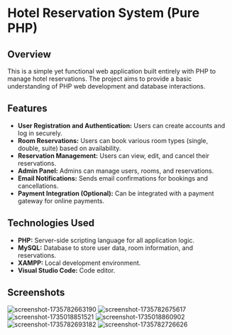 # Hotel Reservation System (Pure PHP)

## Overview
This is a simple yet functional web application built entirely with PHP to manage hotel reservations. The project aims to provide a basic understanding of PHP web development and database interactions.

## Features
* **User Registration and Authentication:** Users can create accounts and log in securely.
* **Room Reservations:** Users can book various room types (single, double, suite) based on availability.
* **Reservation Management:** Users can view, edit, and cancel their reservations.
* **Admin Panel:** Admins can manage users, rooms, and reservations.
* **Email Notifications:** Sends email confirmations for bookings and cancellations.
* **Payment Integration (Optional):** Can be integrated with a payment gateway for online payments.

## Technologies Used
* **PHP:** Server-side scripting language for all application logic.
* **MySQL:** Database to store user data, room information, and reservations.
* **XAMPP:** Local development environment.
* **Visual Studio Code:** Code editor.

## Screenshots
![screenshot-1735782663190](https://github.com/user-attachments/assets/c674f663-ebf5-4ba1-9179-f10b7053e09f)
![screenshot-1735782675617](https://github.com/user-attachments/assets/492e8948-c8d3-4017-98bf-ad68ddb47934)
![screenshot-1735018851521](https://github.com/user-attachments/assets/2d040217-464a-4a09-945f-7adb55ca8dc9)
![screenshot-1735018860902](https://github.com/user-attachments/assets/3d20ba22-168e-4f0c-905a-d6bd0f0d5b2f)
![screenshot-1735782693182](https://github.com/user-attachments/assets/44f154af-abda-47c4-a468-6de065d2a423)
![screenshot-1735782726626](https://github.com/user-attachments/assets/3e912e3a-8c87-481e-94bf-261a53c97351)
